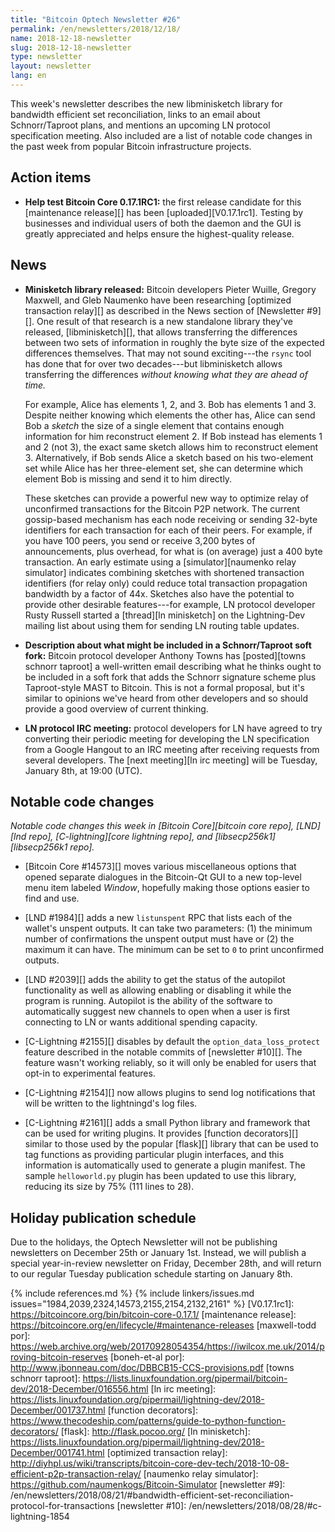 ```yaml
---
title: "Bitcoin Optech Newsletter #26"
permalink: /en/newsletters/2018/12/18/
name: 2018-12-18-newsletter
slug: 2018-12-18-newsletter
type: newsletter
layout: newsletter
lang: en
---
```

This week's newsletter describes the new libminisketch library for
bandwidth efficient set reconciliation, links to an email about
Schnorr/Taproot plans, and mentions an upcoming LN protocol
specification meeting.  Also included are a list of notable code changes
in the past week from popular Bitcoin infrastructure projects.

## Action items

- **Help test Bitcoin Core 0.17.1RC1:** the first release candidate for
  this [maintenance release][] has been [uploaded][V0.17.1rc1].  Testing
  by businesses and individual users of both the daemon and the GUI is
  greatly appreciated and helps ensure the highest-quality release.

## News

- **Minisketch library released:** Bitcoin developers Pieter Wuille,
  Gregory Maxwell, and Gleb Naumenko have been researching [optimized
  transaction relay][] as described in the News section of [Newsletter
  #9][].  One result of that research is a new standalone library they've
  released, [libminisketch][], that allows transferring the
  differences between two sets of information in roughly the byte size
  of the expected differences themselves.  That may not sound
  exciting---the `rsync` tool has done that for over two decades---but
  libminisketch allows transferring the differences *without knowing what
  they are ahead of time.*

  For example, Alice has elements 1, 2, and 3.  Bob has elements 1 and 3.
  Despite neither knowing which elements the other has, Alice can send
  Bob a *sketch* the size of a single element that contains enough
  information for him reconstruct element 2.  If Bob instead has
  elements 1 and 2 (not 3), the exact same sketch allows him to
  reconstruct element 3.  Alternatively, if Bob sends Alice a sketch
  based on his two-element set while Alice has her three-element
  set, she can determine which element Bob is missing and send it
  to him directly.

  These sketches can provide a powerful new way to optimize relay of
  unconfirmed transactions for the Bitcoin P2P network.  The current
  gossip-based mechanism has each node receiving or sending 32-byte
  identifiers for each transaction for each of their peers.  For
  example, if you have 100 peers, you send or receive 3,200 bytes of
  announcements, plus overhead, for what is (on average) just a 400
  byte transaction.  An early estimate using a [simulator][naumenko
  relay simulator] indicates combining sketches with shortened
  transaction identifiers (for relay only) could reduce total
  transaction propagation bandwidth by a factor of 44x.  Sketches also
  have the potential to provide other desirable features---for
  example, LN protocol developer Rusty Russell started a [thread][ln
  minisketch] on the Lightning-Dev mailing list about using them for
  sending LN routing table updates.

- **Description about what might be included in a Schnorr/Taproot soft fork:**
  Bitcoin protocol developer Anthony Towns has [posted][towns
  schnorr taproot] a well-written email describing what he thinks
  ought to be included in a soft fork that adds the Schnorr signature
  scheme plus Taproot-style MAST to Bitcoin.  This is not a formal
  proposal, but it's similar to opinions we've heard from other
  developers and so should provide a good overview of current thinking.

- **LN protocol IRC meeting:** protocol developers for LN have agreed to
  try converting their periodic meeting for developing the LN
  specification from a Google Hangout to an IRC meeting after receiving
  requests from several developers.  The [next meeting][ln irc meeting]
  will be Tuesday, January 8th, at 19:00 (UTC).

## Notable code changes

*Notable code changes this week in [Bitcoin Core][bitcoin core repo],
[LND][lnd repo], [C-lightning][core lightning repo], and [libsecp256k1][libsecp256k1
repo].*

- [Bitcoin Core #14573][] moves various miscellaneous options that
  opened separate dialogues in the Bitcoin-Qt GUI to a new top-level
  menu item labeled *Window*, hopefully making those options easier to
  find and use.

- [LND #1984][] adds a new `listunspent` RPC that lists each of the
  wallet's unspent outputs.  It can take two parameters: (1) the minimum
  number of confirmations the unspent output must have or (2) the maximum
  it can have.  The minimum can be set to `0` to print unconfirmed
  outputs.

- [LND #2039][] adds the ability to get the status of the autopilot
  functionality as well as allowing enabling or disabling it while the
  program is running.  Autopilot is the ability of the software to
  automatically suggest new channels to open when a user is first
  connecting to LN or wants additional spending capacity.

- [C-Lightning #2155][] disables by default the
  `option_data_loss_protect` feature described in the notable commits of
  [newsletter #10][].  The feature wasn't working reliably, so it will
  only be enabled for users that opt-in to experimental features.

- [C-Lightning #2154][] now allows plugins to send log notifications
  that will be written to the lightningd's log files.

- [C-Lightning #2161][] adds a small Python library and framework that
  can be used for writing plugins.  It provides [function decorators][]
  similar to those used by the popular [flask][] library that can be
  used to tag functions as providing particular plugin interfaces, and
  this information is automatically used to generate a plugin manifest.
  The sample `helloworld.py` plugin has been updated to use this
  library, reducing its size by 75% (111 lines to 28).

## Holiday publication schedule

Due to the holidays, the Optech Newsletter will not be publishing
newsletters on December 25th or January 1st.  Instead, we will publish a
special year-in-review newsletter on Friday, December 28th, and will
return to our regular Tuesday publication schedule starting on January
8th.

{% include references.md %}
{% include linkers/issues.md issues="1984,2039,2324,14573,2155,2154,2132,2161" %}
[V0.17.1rc1]: https://bitcoincore.org/bin/bitcoin-core-0.17.1/
[maintenance release]: https://bitcoincore.org/en/lifecycle/#maintenance-releases
[maxwell-todd por]: https://web.archive.org/web/20170928054354/https://iwilcox.me.uk/2014/proving-bitcoin-reserves
[boneh-et-al por]: http://www.jbonneau.com/doc/DBBCB15-CCS-provisions.pdf
[towns schnorr taproot]: https://lists.linuxfoundation.org/pipermail/bitcoin-dev/2018-December/016556.html
[ln irc meeting]: https://lists.linuxfoundation.org/pipermail/lightning-dev/2018-December/001737.html
[function decorators]: https://www.thecodeship.com/patterns/guide-to-python-function-decorators/
[flask]: http://flask.pocoo.org/
[ln minisketch]: https://lists.linuxfoundation.org/pipermail/lightning-dev/2018-December/001741.html
[optimized transaction relay]: http://diyhpl.us/wiki/transcripts/bitcoin-core-dev-tech/2018-10-08-efficient-p2p-transaction-relay/
[naumenko relay simulator]: https://github.com/naumenkogs/Bitcoin-Simulator
[newsletter #9]: /en/newsletters/2018/08/21/#bandwidth-efficient-set-reconciliation-protocol-for-transactions
[newsletter #10]: /en/newsletters/2018/08/28/#c-lightning-1854
